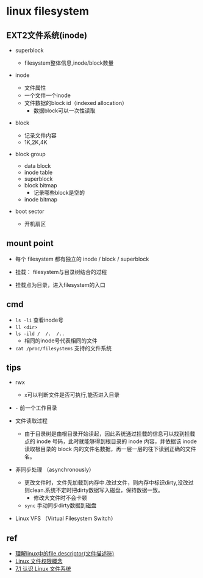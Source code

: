 
# linux filesystem


## EXT2文件系统(inode)
+ superblock
    + filesystem整体信息,inode/block数量

+ inode
    + 文件属性
    + 一个文件一个inode
    + 文件数据的block id（indexed allocation）
        + 数据block可以一次性读取

+ block 
    + 记录文件内容
    + 1K,2K,4K

+ block group
    + data block
    + inode table
    + superblock
    + block bitmap
        + 记录哪些block是空的
    + inode bitmap

+ boot sector
    + 开机扇区

## mount point

+ 每个 filesystem 都有独立的 inode / block / superblock

+ 挂载： filesystem与目录树结合的过程

+ 挂载点为目录，进入filesystem的入口


## cmd

+ `ls -li` 查看inode号
+ `ll <dir>`
+ `ls -ild /  /.  /..`
    + 相同的inode号代表相同的文件
+ `cat /proc/filesystems` 支持的文件系统
## tips

+ rwx
    + `x`可以判断文件是否可执行,能否进入目录

+ `-` 前一个工作目录

+ 文件读取过程
    + 由于目录树是由根目录开始读起，因此系统通过挂载的信息可以找到挂载点的 inode 号码，此时就能够得到根目录的 inode 内容，并依据该 inode 读取根目录的 block 内的文件名数据，再一层一层的往下读到正确的文件名。


+ 非同步处理 （asynchronously） 
    + 更改文件时，文件先加载到内存中.改过文件，则内存中标识dirty,没改过则clean.系统不定时把dirty数据写入磁盘，保持数据一致。
        + 修改大文件时不会卡顿
    + `sync` 手动同步dirty数据到磁盘

+ Linux VFS （Virtual Filesystem Switch）

## ref

+ [理解linux中的file descriptor(文件描述符)](https://wiyi.org/linux-file-descriptor.html)
+ [Linux 文件权限概念](https://wizardforcel.gitbooks.io/vbird-linux-basic-4e/content/43.html)
+ [7.1 认识 Linux 文件系统](https://wizardforcel.gitbooks.io/vbird-linux-basic-4e/content/59.htmldd)